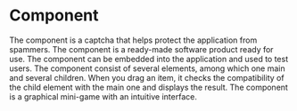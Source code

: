 # Component
The component is a captcha that helps protect the application from spammers.
The component is a ready-made software product ready for use. The component can be embedded into the application and used to test users.
The component consist of several elements, among which one main and several children. When you drag an item, it checks the compatibility of the child element with the main one and displays the result.
The component is a graphical mini-game with an intuitive interface.
